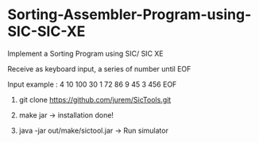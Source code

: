 # Sorting-Assembler-Program-using-SIC-SIC-XE

Implement a Sorting Program using SIC/ SIC XE

Receive as keyboard input, a series of number until EOF

Input example : 4 10 100 30 1 72 86 9 45 3 456 EOF

<Tool>

1) git clone https://github.com/jurem/SicTools.git

2) make jar -> installation done!

3) java -jar out/make/sictool.jar -> Run simulator

<div>
  
  <img>
  
  </div>
